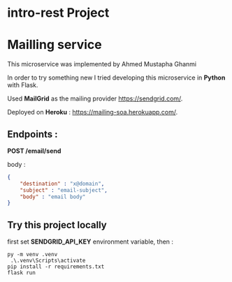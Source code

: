 # intro-rest Project

# Mailling service


This microservice was implemented by Ahmed Mustapha Ghanmi

In order to try something new I tried developing this microservice in **Python** with Flask.

Used **MailGrid** as the mailing provider https://sendgrid.com/.

Deployed on **Heroku** : https://mailing-soa.herokuapp.com/.

## Endpoints :
**POST /email/send**

body : 

````json
{
    "destination" : "x@domain",
    "subject" : "email-subject",
    "body" : "email body"
}
````

## Try this project locally 

first set **SENDGRID_API_KEY** environment variable, then : 

````shell
py -m venv .venv
 .\.venv\Scripts\activate
pip install -r requirements.txt 
flask run
````

